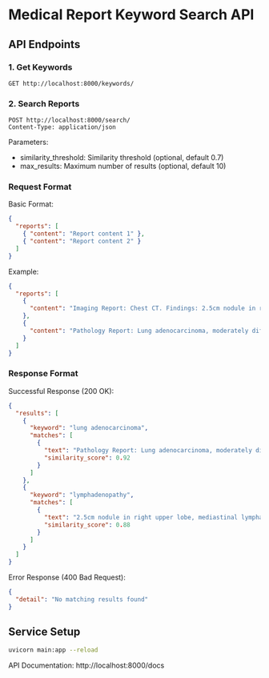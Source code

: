 # Medical Report Keyword Search API

## API Endpoints

### 1. Get Keywords
```
GET http://localhost:8000/keywords/
```

### 2. Search Reports
```
POST http://localhost:8000/search/
Content-Type: application/json
```

Parameters:
- similarity_threshold: Similarity threshold (optional, default 0.7)
- max_results: Maximum number of results (optional, default 10)

### Request Format

Basic Format:
```json
{
  "reports": [
    { "content": "Report content 1" },
    { "content": "Report content 2" }
  ]
}
```

Example:
```json
{
  "reports": [
    { 
      "content": "Imaging Report: Chest CT. Findings: 2.5cm nodule in right upper lobe, mediastinal lymphadenopathy. Conclusion: Suspected recurrence"
    },
    {
      "content": "Pathology Report: Lung adenocarcinoma, moderately differentiated, tumor cell invasion observed"
    }
  ]
}
```

### Response Format

Successful Response (200 OK):
```json
{
  "results": [
    {
      "keyword": "lung adenocarcinoma",
      "matches": [
        {
          "text": "Pathology Report: Lung adenocarcinoma, moderately differentiated",
          "similarity_score": 0.92
        }
      ]
    },
    {
      "keyword": "lymphadenopathy",
      "matches": [
        {
          "text": "2.5cm nodule in right upper lobe, mediastinal lymphadenopathy",
          "similarity_score": 0.88
        }
      ]
    }
  ]
}
```

Error Response (400 Bad Request):
```json
{
  "detail": "No matching results found"
}
```

## Service Setup
```bash
uvicorn main:app --reload
```

API Documentation: http://localhost:8000/docs